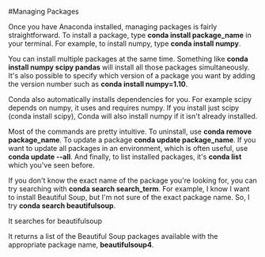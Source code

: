 #Managing Packages

Once you have Anaconda installed, managing packages is fairly straightforward. To install a package, type **conda install package_name** in your terminal. For example, to install numpy, type **conda install numpy**.

You can install multiple packages at the same time. Something like **conda install numpy scipy pandas** will install all those packages simultaneously. It's also possible to specify which version of a package you want by adding the version number such as **conda install numpy=1.10**.

Conda also automatically installs dependencies for you. For example scipy depends on numpy, it uses and requires numpy. If you install just scipy (conda install scipy), Conda will also install numpy if it isn't already installed.

Most of the commands are pretty intuitive. To uninstall, use **conda remove package_name**. To update a package **conda update package_name**. If you want to update all packages in an environment, which is often useful, use **conda update --all**. And finally, to list installed packages, it's **conda list** which you've seen before.

If you don't know the exact name of the package you're looking for, you can try searching with **conda search search_term**. For example, I know I want to install Beautiful Soup, but I'm not sure of the exact package name. So, I try **conda search beautifulsoup**.

It searches for beautifulsoup

It returns a list of the Beautiful Soup packages available with the appropriate package name, **beautifulsoup4**.
